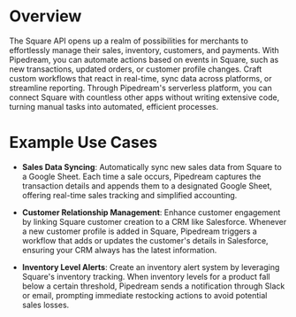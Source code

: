 # Overview

The Square API opens up a realm of possibilities for merchants to effortlessly manage their sales, inventory, customers, and payments. With Pipedream, you can automate actions based on events in Square, such as new transactions, updated orders, or customer profile changes. Craft custom workflows that react in real-time, sync data across platforms, or streamline reporting. Through Pipedream's serverless platform, you can connect Square with countless other apps without writing extensive code, turning manual tasks into automated, efficient processes.

# Example Use Cases

- **Sales Data Syncing**: Automatically sync new sales data from Square to a Google Sheet. Each time a sale occurs, Pipedream captures the transaction details and appends them to a designated Google Sheet, offering real-time sales tracking and simplified accounting.

- **Customer Relationship Management**: Enhance customer engagement by linking Square customer creation to a CRM like Salesforce. Whenever a new customer profile is added in Square, Pipedream triggers a workflow that adds or updates the customer's details in Salesforce, ensuring your CRM always has the latest information.

- **Inventory Level Alerts**: Create an inventory alert system by leveraging Square's inventory tracking. When inventory levels for a product fall below a certain threshold, Pipedream sends a notification through Slack or email, prompting immediate restocking actions to avoid potential sales losses.
